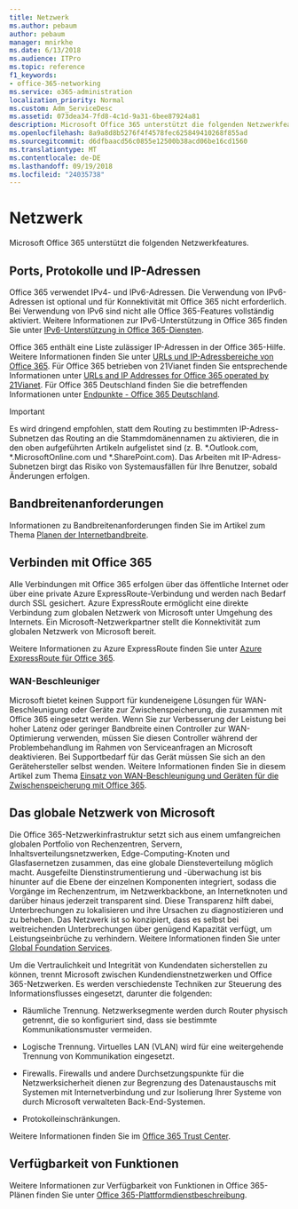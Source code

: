 ```yaml
---
title: Netzwerk
ms.author: pebaum
author: pebaum
manager: mnirkhe
ms.date: 6/13/2018
ms.audience: ITPro
ms.topic: reference
f1_keywords:
- office-365-networking
ms.service: o365-administration
localization_priority: Normal
ms.custom: Adm_ServiceDesc
ms.assetid: 073dea34-7fd8-4c1d-9a31-6bee87924a81
description: Microsoft Office 365 unterstützt die folgenden Netzwerkfeatures.
ms.openlocfilehash: 8a9a8d8b5276f4f4578fec625849410268f855ad
ms.sourcegitcommit: d6dfbaacd56c0855e12500b38acd06be16cd1560
ms.translationtype: MT
ms.contentlocale: de-DE
ms.lasthandoff: 09/19/2018
ms.locfileid: "24035738"
---
```

# <a name="networking"></a>Netzwerk

Microsoft Office 365 unterstützt die folgenden Netzwerkfeatures.
  
## <a name="ports-protocols-and-ip-addresses"></a>Ports, Protokolle und IP-Adressen

Office 365 verwendet IPv4- und IPv6-Adressen. Die Verwendung von IPv6-Adressen ist optional und für Konnektivität mit Office 365 nicht erforderlich. Bei Verwendung von IPv6 sind nicht alle Office 365-Features vollständig aktiviert. Weitere Informationen zur IPv6-Unterstützung in Office 365 finden Sie unter [IPv6-Unterstützung in Office 365-Diensten](https://go.microsoft.com/fwlink/?LinkID=785121&amp;clcid=0x409).
  
Office 365 enthält eine Liste zulässiger IP-Adressen in der Office 365-Hilfe. Weitere Informationen finden Sie unter [URLs und IP-Adressbereiche von Office 365](https://go.microsoft.com/fwlink/p/?LinkID=243567). Für Office 365 betrieben von 21Vianet finden Sie entsprechende Informationen unter [URLs and IP Addresses for Office 365 operated by 21Vianet](https://go.microsoft.com/fwlink/?LinkID=733351&amp;clcid=0x409). Für Office 365 Deutschland finden Sie die betreffenden Informationen unter [Endpunkte - Office 365 Deutschland](https://support.office.com/en-us/article/Office-365-Germany-endpoints-8a113a50-0071-4155-bb8e-eba5a8dbd4c8).
  
> [!IMPORTANT]
> Es wird dringend empfohlen, statt dem Routing zu bestimmten IP-Adress-Subnetzen das Routing an die Stammdomänennamen zu aktivieren, die in den oben aufgeführten Artikeln aufgelistet sind (z. B. \*.Outlook.com, \*.MicrosoftOnline.com und \*.SharePoint.com). Das Arbeiten mit IP-Adress-Subnetzen birgt das Risiko von Systemausfällen für Ihre Benutzer, sobald Änderungen erfolgen. 
  
## <a name="bandwidth-requirements"></a>Bandbreitenanforderungen

Informationen zu Bandbreitenanforderungen finden Sie im Artikel zum Thema [Planen der Internetbandbreite](https://go.microsoft.com/fwlink/p/?LinkID=282467).
  
## <a name="connecting-to-office-365"></a>Verbinden mit Office 365

Alle Verbindungen mit Office 365 erfolgen über das öffentliche Internet oder über eine private Azure ExpressRoute-Verbindung und werden nach Bedarf durch SSL gesichert. Azure ExpressRoute ermöglicht eine direkte Verbindung zum globalen Netzwerk von Microsoft unter Umgehung des Internets. Ein Microsoft-Netzwerkpartner stellt die Konnektivität zum globalen Netzwerk von Microsoft bereit.
  
Weitere Informationen zu Azure ExpressRoute finden Sie unter [Azure ExpressRoute für Office 365](https://aka.ms/expressrouteoffice365).
  
### <a name="wan-accelerators"></a>WAN-Beschleuniger

Microsoft bietet keinen Support für kundeneigene Lösungen für WAN-Beschleunigung oder Geräte zur Zwischenspeicherung, die zusammen mit Office 365 eingesetzt werden. Wenn Sie zur Verbesserung der Leistung bei hoher Latenz oder geringer Bandbreite einen Controller zur WAN-Optimierung verwenden, müssen Sie diesen Controller während der Problembehandlung im Rahmen von Serviceanfragen an Microsoft deaktivieren. Bei Supportbedarf für das Gerät müssen Sie sich an den Gerätehersteller selbst wenden. Weitere Informationen finden Sie in diesem Artikel zum Thema [Einsatz von WAN-Beschleunigung und Geräten für die Zwischenspeicherung mit Office 365](https://go.microsoft.com/fwlink/p/?LinkID=282468).
  
## <a name="the-global-microsoft-network"></a>Das globale Netzwerk von Microsoft

Die Office 365-Netzwerkinfrastruktur setzt sich aus einem umfangreichen globalen Portfolio von Rechenzentren, Servern, Inhaltsverteilungsnetzwerken, Edge-Computing-Knoten und Glasfasernetzen zusammen, das eine globale Diensteverteilung möglich macht. Ausgefeilte Dienstinstrumentierung und -überwachung ist bis hinunter auf die Ebene der einzelnen Komponenten integriert, sodass die Vorgänge im Rechenzentrum, im Netzwerkbackbone, an Internetknoten und darüber hinaus jederzeit transparent sind. Diese Transparenz hilft dabei, Unterbrechungen zu lokalisieren und ihre Ursachen zu diagnostizieren und zu beheben. Das Netzwerk ist so konzipiert, dass es selbst bei weitreichenden Unterbrechungen über genügend Kapazität verfügt, um Leistungseinbrüche zu verhindern. Weitere Informationen finden Sie unter [Global Foundation Services](https://go.microsoft.com/fwlink/p/?LinkID=282622). 
  
Um die Vertraulichkeit und Integrität von Kundendaten sicherstellen zu können, trennt Microsoft zwischen Kundendienstnetzwerken und Office 365-Netzwerken. Es werden verschiedenste Techniken zur Steuerung des Informationsflusses eingesetzt, darunter die folgenden:
  
- Räumliche Trennung. Netzwerksegmente werden durch Router physisch getrennt, die so konfiguriert sind, dass sie bestimmte Kommunikationsmuster vermeiden.
    
- Logische Trennung. Virtuelles LAN (VLAN) wird für eine weitergehende Trennung von Kommunikation eingesetzt.
    
- Firewalls. Firewalls und andere Durchsetzungspunkte für die Netzwerksicherheit dienen zur Begrenzung des Datenaustauschs mit Systemen mit Internetverbindung und zur Isolierung Ihrer Systeme von durch Microsoft verwalteten Back-End-Systemen. 
    
- Protokolleinschränkungen.
    
Weitere Informationen finden Sie im [Office 365 Trust Center](https://go.microsoft.com/fwlink/p/?LinkID=282621). 
  
## <a name="feature-availability"></a>Verfügbarkeit von Funktionen

Weitere Informationen zur Verfügbarkeit von Funktionen in Office 365-Plänen finden Sie unter [Office 365-Plattformdienstbeschreibung](https://technet.microsoft.com/en-us/library/office-365-platform-service-description.aspx).
  

